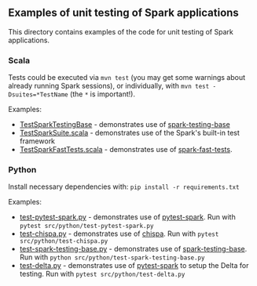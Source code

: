 ## Examples of unit testing of Spark applications

This directory contains examples of the code for unit testing of Spark applications.


### Scala

Tests could be executed via `mvn test` (you may get some warnings about already running Spark sessions), or individually, with `mvn test -Dsuites=*TestName` (the `*` is important!).

Examples:
* [TestSparkTestingBase](src/test/scala/net/alexott/demos/spark/TestSparkTestingBase.scala) - demonstrates use of [spark-testing-base](https://github.com/holdenk/spark-testing-base)
* [TestSparkSuite.scala](src/test/scala/net/alexott/demos/spark/TestSparkSuite.scala) - demonstrates use of the Spark's built-in test framework
* [TestSparkFastTests.scala](src/test/scala/net/alexott/demos/spark/TestSparkFastTests.scala) - demonstrates use of [spark-fast-tests](https://github.com/MrPowers/spark-fast-tests).


### Python

Install necessary dependencies with: `pip install -r requirements.txt`

Examples:
* [test-pytest-spark.py](src/python/test-pytest-spark.py) - demonstrates use of [pytest-spark](https://github.com/malexer/pytest-spark).  Run with `pytest src/python/test-pytest-spark.py`
* [test-chispa.py](src/python/test-chispa.py) - demonstrates use of [chispa](https://github.com/MrPowers/chispa).  Run with `pytest src/python/test-chispa.py`
* [test-spark-testing-base.py](src/python/test-spark-testing-base.py) - demonstrates use of [spark-testing-base](https://github.com/holdenk/spark-testing-base).  Run with `python src/python/test-spark-testing-base.py`
* [test-delta.py](src/python/test-delta.py) - demonstrates use of [pytest-spark](https://github.com/malexer/pytest-spark) to setup the Delta for testing.  Run with `pytest src/python/test-delta.py`
